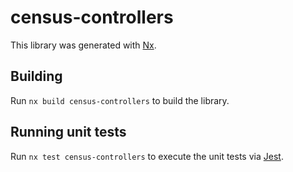 # census-controllers

This library was generated with [Nx](https://nx.dev).

## Building

Run `nx build census-controllers` to build the library.

## Running unit tests

Run `nx test census-controllers` to execute the unit tests via [Jest](https://jestjs.io).

